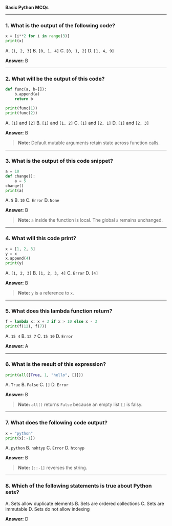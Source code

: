 **Basic Python MCQs** 

---

### **1. What is the output of the following code?**

```python
x = [i**2 for i in range(3)]
print(x)
```

A. `[1, 2, 3]`
B. `[0, 1, 4]`
C. `[0, 1, 2]`
D. `[1, 4, 9]`

**Answer:** B

---

### **2. What will be the output of this code?**

```python
def func(a, b=[]):
    b.append(a)
    return b

print(func(1))
print(func(2))
```

A. `[1]` and `[2]`
B. `[1]` and `[1, 2]`
C. `[1]` and `[2, 1]`
D. `[1]` and `[2, 3]`

**Answer:** B

> **Note:** Default mutable arguments retain state across function calls.

---

### **3. What is the output of this code snippet?**

```python
a = 10
def change():
    a = 5
change()
print(a)
```

A. `5`
B. `10`
C. `Error`
D. `None`

**Answer:** B

> **Note:** `a` inside the function is local. The global `a` remains unchanged.

---

### **4. What will this code print?**

```python
x = [1, 2, 3]
y = x
x.append(4)
print(y)
```

A. `[1, 2, 3]`
B. `[1, 2, 3, 4]`
C. `Error`
D. `[4]`

**Answer:** B

> **Note:** `y` is a reference to `x`.

---

### **5. What does this lambda function return?**

```python
f = lambda x: x + 3 if x > 10 else x - 3
print(f(12), f(7))
```

A. `15 4`
B. `12 7`
C. `15 10`
D. `Error`

**Answer:** A

---

### **6. What is the result of this expression?**

```python
print(all([True, 1, "hello", []]))
```

A. `True`
B. `False`
C. `[]`
D. `Error`

**Answer:** B

> **Note:** `all()` returns `False` because an empty list `[]` is falsy.

---

### **7. What does the following code output?**

```python
x = "python"
print(x[:-1])
```

A. `python`
B. `nohtyp`
C. `Error`
D. `htonyp`

**Answer:** B

> **Note:** `[::-1]` reverses the string.

---

### **8. Which of the following statements is **true** about Python sets?**

A. Sets allow duplicate elements
B. Sets are ordered collections
C. Sets are immutable
D. Sets do not allow indexing

**Answer:** D
